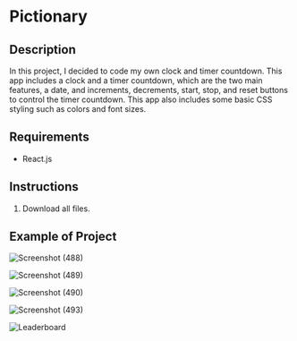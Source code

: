 # Pictionary

## Description
In this project, I decided to code my own clock and timer countdown. This app includes a clock and a timer countdown, which are the two main features, a date, and increments, decrements, start, stop, and reset buttons to control the timer countdown. This app also includes some basic CSS styling such as colors and font sizes.

## Requirements
* React.js

## Instructions
1. Download all files.

## Example of Project
![Screenshot (488)](https://user-images.githubusercontent.com/90052277/185761334-af25b139-15e3-4565-af53-f9ec1fd75142.png)

![Screenshot (489)](https://user-images.githubusercontent.com/90052277/185761337-dbb74753-fdee-40ec-8eda-c179d1a9d923.png)

![Screenshot (490)](https://user-images.githubusercontent.com/90052277/185761339-48275f5d-8ff7-4347-9ea4-e69d4cf911fb.png)

![Screenshot (493)](https://user-images.githubusercontent.com/90052277/185761342-f84515b9-f8de-4aff-98d7-95e3562287c0.png)

![Leaderboard](https://user-images.githubusercontent.com/90052277/185761343-a096cc18-3e3f-41d7-94f1-cb9f075b0c72.png)
